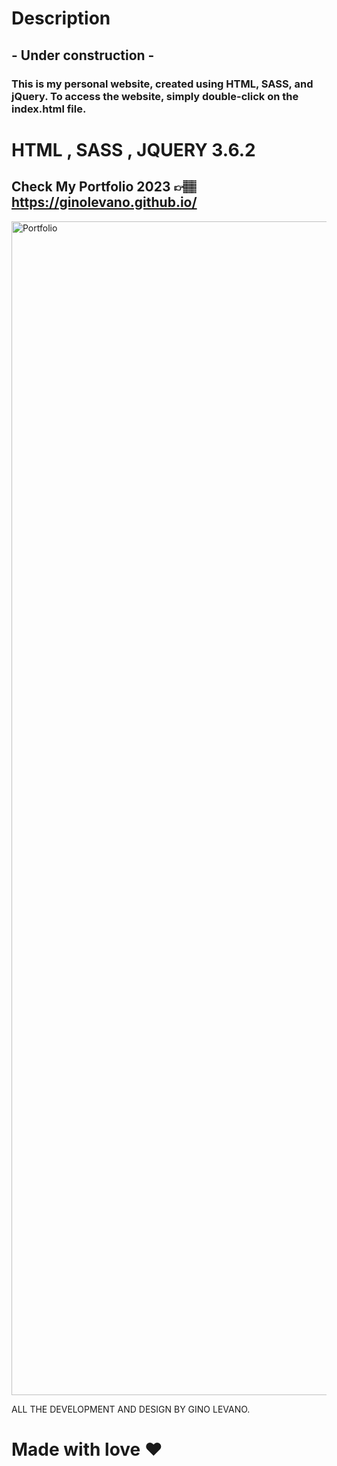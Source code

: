 # Description
## - Under construction -
### This is my personal website, created using HTML, SASS, and jQuery. To access the website, simply double-click on the index.html file.


# HTML , SASS , JQUERY 3.6.2


## Check My Portfolio 2023 👉🏽  https://ginolevano.github.io/
<img width="1878" alt="Portfolio" src="https://user-images.githubusercontent.com/95493476/208790864-90df9361-8c16-4b7f-8820-7369b1d38dbb.png">


ALL THE DEVELOPMENT AND DESIGN BY GINO LEVANO.

# Made with love ❤️
